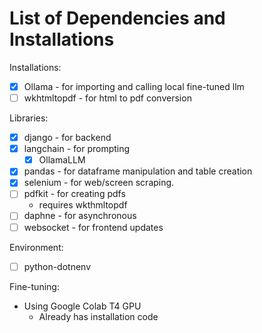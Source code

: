 # List of Dependencies and Installations
Installations:
- [x] Ollama - for importing and calling local fine-tuned llm
- [ ] wkhtmltopdf - for html to pdf conversion

Libraries:
- [x] django - for backend
- [x] langchain - for prompting
  - [x] OllamaLLM
- [x] pandas - for dataframe manipulation and table creation
- [x] selenium - for web/screen scraping.
- [ ] pdfkit - for creating pdfs
  - requires wkthmltopdf
- [ ] daphne - for asynchronous
- [ ] websocket - for frontend updates

Environment:
- [ ] python-dotnenv

Fine-tuning:
- Using Google Colab T4 GPU
  - Already has installation code
